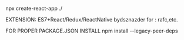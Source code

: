 npx create-react-app ./

EXTENSION:
ES7+React/Redux/ReactNative bydsznazder for : rafc,etc.

FOR PROPER PACKAGE.JSON INSTALL
npm install --legacy-peer-deps
